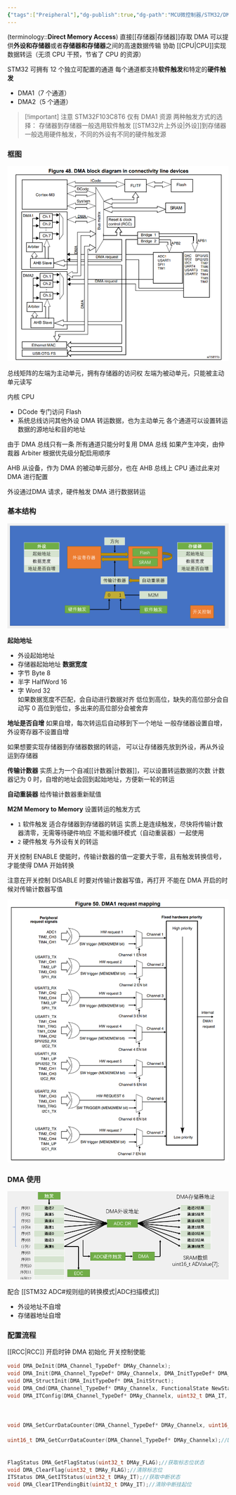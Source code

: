 ```yaml
---
{"tags":["Preipheral"],"dg-publish":true,"dg-path":"MCU微控制器/STM32/DMA.md","permalink":"/MCU微控制器/STM32/DMA/","dgPassFrontmatter":true,"noteIcon":"","created":"2025-08-02T10:36:26.364+08:00","updated":"2025-08-28T21:53:12.587+08:00"}
---
```



(terminology::**Direct Memory Access**)     直接[[存储器\|存储器]]存取
DMA 可以提供**外设和存储器**或者**存储器和存储器**之间的高速数据传输
协助 [[CPU\|CPU]]实现数据转运（无须 CPU 干预，节省了 CPU 的资源）

STM32 可拥有 12 个独立可配置的通道
每个通道都支持**软件触发**和特定的**硬件触发**
- DMA1（7 个通道） 
- DMA2（5 个通道）

>[!important] 注意
>STM32F103C8T6 仅有 DMA1 资源
>两种触发方式的选择：
>存储器到存储器一般选用软件触发
> [[STM32片上外设\|外设]]到存储器一般选用硬件触发，不同的外设有不同的硬件触发源
>

### 框图

![Pasted image 20240804175209.png](../img/user/Functional%20files/Photo%20Resources/Pasted%20image%2020240804175209.png)


总线矩阵的左端为主动单元，拥有存储器的访问权
左端为被动单元，只能被主动单元读写

内核 CPU
- DCode 专门访问 Flash
- 系统总线访问其他外设
DMA 转运数据，也为主动单元
各个通道可以设置转运数据的源地址和目的地址

由于 DMA 总线只有一条
所有通道只能分时复用 DMA 总线
如果产生冲突，由仲裁器 Arbiter 根据优先级分配启用顺序

AHB 从设备，作为 DMA 的被动单元部分，也在 AHB 总线上
CPU 通过此来对 DMA 进行配置

外设通过DMA 请求，硬件触发 DMA 进行数据转运

### 基本结构
![Pasted image 20240805004624.png](../img/user/Functional%20files/Photo%20Resources/Pasted%20image%2020240805004624.png)

**起始地址**
- 外设起始地址
- 存储器起始地址
**数据宽度**
- 字节 Byte    8
- 半字 HalfWord  16
- 字 Word   32  
如果数据宽度不匹配，会自动进行数据对齐
低位到高位，缺失的高位部分会自动写 0
高位到低位，多出来的高位部分会被舍弃

**地址是否自增** 
如果自增，每次转运后自动移到下一个地址
一般存储器设置自增，外设寄存器不设置自增

如果想要实现存储器到存储器数据的转运，
可以让存储器先放到外设，再从外设运到存储器

**传输计数器**
实质上为一个自减[[计数器\|计数器]]，可以设置转运数据的次数
计数器记为 0 时，自增的地址会回到起始地址，方便新一轮的转运

**自动重装器**
给传输计数器重新赋值

**M2M   Memory to Memory** 
设置转运的触发方式
-  ` 1 `  软件触发
	适合存储器到存储器的转运
	实质上是连续触发，尽快将传输计数器清零，无需等待硬件响应
	不能和循环模式（自动重装器）一起使用
-  ` 2 `  硬件触发 
	与外设有关的转运

开关控制 ENABLE 使能时，传输计数器的值一定要大于零，且有触发转换信号，才能使得 DMA 开始转换

注意在开关控制 DISABLE 时要对传输计数器写值，再打开
不能在 DMA 开启的时候对传输计数器写值

![DMA1映像.png](../img/user/Functional%20files/Photo%20Resources/DMA1%E6%98%A0%E5%83%8F.png)

### DMA 使用
![Pasted image 20240805011737.png](../img/user/Functional%20files/Photo%20Resources/Pasted%20image%2020240805011737.png)

配合 [[STM32 ADC#规则组的转换模式\|ADC扫描模式]]
- 外设地址不自增
- 存储器地址自增

### 配置流程
[[RCC\|RCC]] 开启时钟
DMA 初始化
开关控制使能

```C 
void DMA_DeInit(DMA_Channel_TypeDef* DMAy_Channelx);
void DMA_Init(DMA_Channel_TypeDef* DMAy_Channelx, DMA_InitTypeDef* DMA_InitStruct);
void DMA_StructInit(DMA_InitTypeDef* DMA_InitStruct);
void DMA_Cmd(DMA_Channel_TypeDef* DMAy_Channelx, FunctionalState NewState);
void DMA_ITConfig(DMA_Channel_TypeDef* DMAy_Channelx, uint32_t DMA_IT, FunctionalState NewState);



void DMA_SetCurrDataCounter(DMA_Channel_TypeDef* DMAy_Channelx, uint16_t DataNumber); //给传输计数器写入数据

uint16_t DMA_GetCurrDataCounter(DMA_Channel_TypeDef* DMAy_Channelx);//DMA获取当前数据寄存器，返回传输计数器的值


FlagStatus DMA_GetFlagStatus(uint32_t DMAy_FLAG);//获取标志位状态
void DMA_ClearFlag(uint32_t DMAy_FLAG);//清除标志位
ITStatus DMA_GetITStatus(uint32_t DMAy_IT);//获取中断状态
void DMA_ClearITPendingBit(uint32_t DMAy_IT);//清除中断挂起位
```







